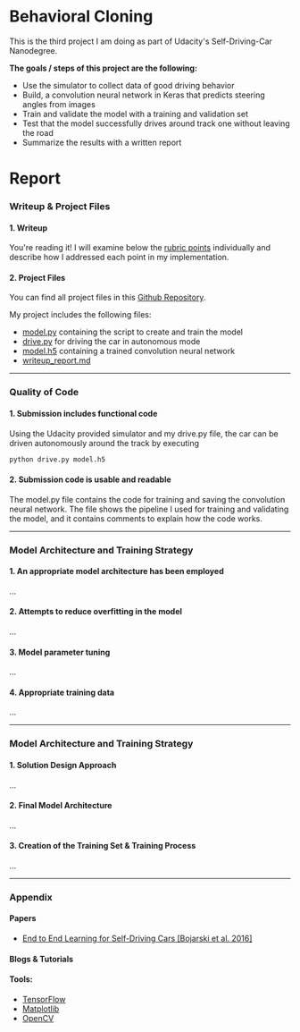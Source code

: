# **Behavioral Cloning**

This is the third project I am doing as part of Udacity's Self-Driving-Car Nanodegree.

**The goals / steps of this project are the following:**
* Use the simulator to collect data of good driving behavior
* Build, a convolution neural network in Keras that predicts steering angles from images
* Train and validate the model with a training and validation set
* Test that the model successfully drives around track one without leaving the road
* Summarize the results with a written report


[//]: # (Image References)

[image1]: ./examples/placeholder.png "Model Visualization"
[image2]: ./examples/placeholder.png "Grayscaling"
[image3]: ./examples/placeholder_small.png "Recovery Image"
[image4]: ./examples/placeholder_small.png "Recovery Image"
[image5]: ./examples/placeholder_small.png "Recovery Image"
[image6]: ./examples/placeholder_small.png "Normal Image"
[image7]: ./examples/placeholder_small.png "Flipped Image"

# Report
### Writeup & Project Files

#### 1. Writeup
You're reading it! I will examine below the [rubric points](https://review.udacity.com/#!/rubrics/432/view) individually and describe how I addressed each point in my implementation.


#### 2. Project Files

You can find all project files in this [Github Repository](https://github.com/thoomi/driving-behaviour-cloning).

My project includes the following files:
* [model.py](https://github.com/thoomi/driving-behaviour-cloning/blob/master/model.py) containing the script to create and train the model
* [drive.py](https://github.com/thoomi/driving-behaviour-cloning/blob/master/drive.py) for driving the car in autonomous mode
* [model.h5](https://github.com/thoomi/driving-behaviour-cloning/blob/master/model.h5) containing a trained convolution neural network
* [writeup_report.md](https://github.com/thoomi/driving-behaviour-cloning/blob/master/writeup_report.md)

---

### Quality of Code

#### 1. Submission includes functional code
Using the Udacity provided simulator and my drive.py file, the car can be driven autonomously around the track by executing
```sh
python drive.py model.h5
```

#### 2. Submission code is usable and readable
The model.py file contains the code for training and saving the convolution neural network. The file shows the pipeline I used for training and validating the model, and it contains comments to explain how the code works.

---

### Model Architecture and Training Strategy

#### 1. An appropriate model architecture has been employed

...

#### 2. Attempts to reduce overfitting in the model

...

#### 3. Model parameter tuning

...

#### 4. Appropriate training data

...

---

### Model Architecture and Training Strategy

#### 1. Solution Design Approach

...

#### 2. Final Model Architecture

...

#### 3. Creation of the Training Set & Training Process

...

---

### Appendix

#### Papers
[paper01]: http://images.nvidia.com/content/tegra/automotive/images/2016/solutions/pdf/end-to-end-dl-using-px.pdf
[paper02]: http://yann.lecun.com/exdb/publis/pdf/sermanet-ijcnn-11.pdf
[paper03]: http://yann.lecun.com/exdb/publis/pdf/lecun-98b.pdf
[paper04]: https://www.cs.toronto.edu/~hinton/absps/JMLRdropout.pdf

- [End to End Learning for Self-Driving Cars [Bojarski et al. 2016]][paper01]


#### Blogs & Tutorials


#### Tools:
[tool01]: https://www.tensorflow.org/
[tool02]: http://matplotlib.org/
[tool03]: http://opencv.org/

 - [TensorFlow][tool01]
 - [Matplotlib][tool02]
 - [OpenCV][tool03]
